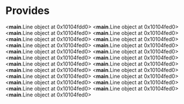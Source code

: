 # Provides

<__main__.Line object at 0x10104fdd0>
<__main__.Line object at 0x10104fed0>
<__main__.Line object at 0x10104fed0>
<__main__.Line object at 0x10104fed0>
<__main__.Line object at 0x10104fed0>
<__main__.Line object at 0x10104fed0>
<__main__.Line object at 0x10104fed0>
<__main__.Line object at 0x10104fed0>
<__main__.Line object at 0x10104fed0>
<__main__.Line object at 0x10104fed0>
<__main__.Line object at 0x10104fed0>
<__main__.Line object at 0x10104fed0>
<__main__.Line object at 0x10104fed0>
<__main__.Line object at 0x10104fed0>
<__main__.Line object at 0x10104fed0>
<__main__.Line object at 0x10104fed0>
<__main__.Line object at 0x10104fed0>
<__main__.Line object at 0x10104fed0>
<__main__.Line object at 0x10104fed0>
<__main__.Line object at 0x10104fed0>
<__main__.Line object at 0x10104fed0>
<__main__.Line object at 0x10104fed0>
<__main__.Line object at 0x10104fed0>
